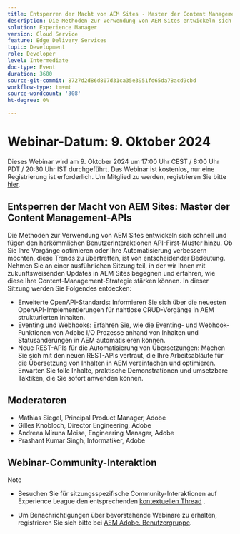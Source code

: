 ```yaml
---
title: Entsperren der Macht von AEM Sites - Master der Content Management-APIs
description: Die Methoden zur Verwendung von AEM Sites entwickeln sich schnell und fügen den herkömmlichen Benutzerinteraktionen API-First-Muster hinzu. Ob Sie Ihre Vorgänge optimieren oder Ihre Automatisierung verbessern möchten, diese Trends zu übertreffen, ist von entscheidender Bedeutung. Nehmen Sie an einer ausführlichen Sitzung teil, in der wir Ihnen mit zukunftsweisenden Updates in AEM Sites begegnen und erfahren, wie diese Ihre Content-Management-Strategie stärken können.
solution: Experience Manager
version: Cloud Service
feature: Edge Delivery Services
topic: Development
role: Developer
level: Intermediate
doc-type: Event
duration: 3600
source-git-commit: 8727d2d86d807d31ca35e3951fd65da78acd9cbd
workflow-type: tm+mt
source-wordcount: '308'
ht-degree: 0%

---
```


# Webinar-Datum: 9. Oktober 2024

Dieses Webinar wird am 9. Oktober 2024 um 17:00 Uhr CEST / 8:00 Uhr PDT / 20:30 Uhr IST durchgeführt.
Das Webinar ist kostenlos, nur eine Registrierung ist erforderlich.
Um Mitglied zu werden, registrieren Sie bitte [hier](https://adobe.ly/4g6TYck).

## Entsperren der Macht von AEM Sites: Master der Content Management-APIs

Die Methoden zur Verwendung von AEM Sites entwickeln sich schnell und fügen den herkömmlichen Benutzerinteraktionen API-First-Muster hinzu. Ob Sie Ihre Vorgänge optimieren oder Ihre Automatisierung verbessern möchten, diese Trends zu übertreffen, ist von entscheidender Bedeutung. Nehmen Sie an einer ausführlichen Sitzung teil, in der wir Ihnen mit zukunftsweisenden Updates in AEM Sites begegnen und erfahren, wie diese Ihre Content-Management-Strategie stärken können. In dieser Sitzung werden Sie Folgendes entdecken:
* Erweiterte OpenAPI-Standards: Informieren Sie sich über die neuesten OpenAPI-Implementierungen für nahtlose CRUD-Vorgänge in AEM strukturierten Inhalten.
* Eventing und Webhooks: Erfahren Sie, wie die Eventing- und Webhook-Funktionen von Adobe I/O Prozesse anhand von Inhalten und Statusänderungen in AEM automatisieren können.
* Neue REST-APIs für die Automatisierung von Übersetzungen: Machen Sie sich mit den neuen REST-APIs vertraut, die Ihre Arbeitsabläufe für die Übersetzung von Inhalten in AEM vereinfachen und optimieren.
Erwarten Sie tolle Inhalte, praktische Demonstrationen und umsetzbare Taktiken, die Sie sofort anwenden können.

## Moderatoren

* Mathias Siegel, Principal Product Manager, Adobe
* Gilles Knobloch, Director Engineering, Adobe
* Andreea Miruna Moise, Engineering Manager, Adobe
* Prashant Kumar Singh, Informatiker, Adobe

## Webinar-Community-Interaktion

>[!NOTE]
>
>* Besuchen Sie für sitzungsspezifische Community-Interaktionen auf Experience League den entsprechenden [kontextuellen Thread](https://adobe.ly/4e34grR) .
>
>* Um Benachrichtigungen über bevorstehende Webinare zu erhalten, registrieren Sie sich bitte bei [AEM Adobe. Benutzergruppe](https://aem-augs.adobe.com/).
